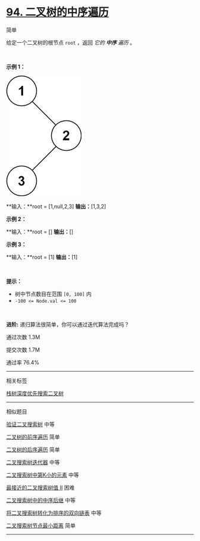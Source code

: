# [94\. 二叉树的中序遍历](https://leetcode.cn/problems/binary-tree-inorder-traversal/)

简单

给定一个二叉树的根节点 `root` ，返回 *它的 **中序** 遍历* 。

&nbsp;

**示例 1：**

![Alt text](94_1.png)

**输入：**root = \[1,null,2,3\]
**输出：**\[1,3,2\]

**示例 2：**

**输入：**root = \[\]
**输出：**\[\]

**示例 3：**

**输入：**root = \[1\]
**输出：**\[1\]

&nbsp;

**提示：**

- 树中节点数目在范围 `[0, 100]` 内
- `-100 <= Node.val <= 100`

&nbsp;

**进阶:** 递归算法很简单，你可以通过迭代算法完成吗？

通过次数 1.3M

提交次数 1.7M

通过率 76.4%

* * *

相关标签

[栈](https://leetcode.cn/tag/stack/)[树](https://leetcode.cn/tag/tree/)[深度优先搜索](https://leetcode.cn/tag/depth-first-search/)[二叉树](https://leetcode.cn/tag/binary-tree/)

* * *


相似题目

[验证二叉搜索树](https://leetcode.cn/problems/validate-binary-search-tree/) 中等

[二叉树的前序遍历](https://leetcode.cn/problems/binary-tree-preorder-traversal/) 简单

[二叉树的后序遍历](https://leetcode.cn/problems/binary-tree-postorder-traversal/) 简单

[二叉搜索树迭代器](https://leetcode.cn/problems/binary-search-tree-iterator/) 中等

[二叉搜索树中第K小的元素](https://leetcode.cn/problems/kth-smallest-element-in-a-bst/) 中等

[最接近的二叉搜索树值 II](https://leetcode.cn/problems/closest-binary-search-tree-value-ii/) 困难

[二叉搜索树中的中序后继](https://leetcode.cn/problems/inorder-successor-in-bst/) 中等

[将二叉搜索树转化为排序的双向链表](https://leetcode.cn/problems/convert-binary-search-tree-to-sorted-doubly-linked-list/) 中等

[二叉搜索树节点最小距离](https://leetcode.cn/problems/minimum-distance-between-bst-nodes/) 简单

* * *